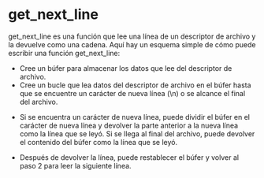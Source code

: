 # get_next_line

get_next_line es una función que lee una línea de un descriptor de archivo y la devuelve como una cadena. Aquí hay un esquema simple de cómo puede escribir una función get_next_line:

- Cree un búfer para almacenar los datos que lee del descriptor de archivo.
- Cree un bucle que lea datos del descriptor de archivo en el búfer hasta que se encuentre un carácter de nueva línea (\n) o se alcance el final del archivo.
* Si se encuentra un carácter de nueva línea, puede dividir el búfer en el carácter de nueva línea y devolver la parte anterior a la nueva línea como la línea que se leyó. Si se llega al final del archivo, puede devolver el contenido del búfer como la línea que se leyó.
- Después de devolver la línea, puede restablecer el búfer y volver al paso 2 para leer la siguiente línea.
